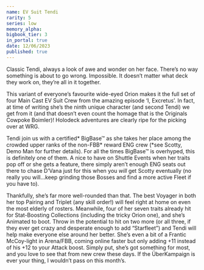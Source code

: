 ```yaml
---
name: EV Suit Tendi
rarity: 5
series: low
memory_alpha:
bigbook_tier: 3
in_portal: true
date: 12/06/2023
published: true
---
```


Classic Tendi, always a look of awe and wonder on her face. There’s no way something is about to go wrong. Impossible. It doesn’t matter what deck they work on, they’re all in it together.

This variant of everyone’s favourite wide-eyed Orion makes it the full set of four Main Cast EV Suit Crew from the amazing episode ‘I, Excretus’. In fact, at time of writing she’s the ninth unique character (and second Tendi) we get from it (and that doesn’t even count the homage that is the Originals Cowpoke Boimler)! Holodeck adventures are clearly ripe for the picking over at WRG.

Tendi join us with a certified* BigBase™ as she takes her place among the crowded upper ranks of the non-FBB* reward ENG crew (*see Scotty, Demo Man for further details). For all the times BigBase™ is overhyped, this is definitely one of them. A nice to have on Shuttle Events when her traits pop off or she gets a feature, there simply aren’t enough ENG seats out there to chase D’Vana just for this when you *will* get Scotty eventually (no really you will…keep grinding those Bosses and find a more active Fleet if you have to).

Thankfully, she’s far more well-rounded than that. The best Voyager in both her top Pairing and Triplet (any skill order!) will feel right at home on even the most elderly of rosters. Meanwhile, four of her seven traits already hit for Stat-Boosting Collections (including the tricky Orion one), and she’s Animated to boot. Throw in the potential to hit on two more (or all three, if they ever get crazy and desperate enough to add “Starfleet”) and Tendi will help make everyone else around her better. She’s even a bit of a Frantic McCoy-light in Arena/FBB, coming online faster but only adding +11 instead of his +12 to your Attack boost. Simply put, she’s got something for most, and you love to see that from new crew these days. If the ÜberKampaign is ever your thing, I wouldn’t pass on this month’s.
